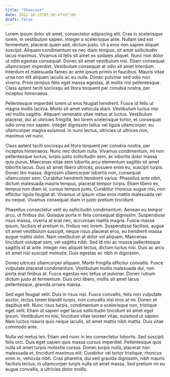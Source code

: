 ```yaml
---
title: "Showcase"
date: 2022-10-15T05:50:47+07:00
draft: false
---
```


Lorem ipsum dolor sit amet, consectetur adipiscing elit. Cras in scelerisque lorem, in vestibulum sapien. Integer a scelerisque ante. Nullam sed est fermentum, placerat quam sed, dictum justo. Ut a eros non sapien aliquet suscipit. Aliquam condimentum ex nec diam tempus, sit amet sollicitudin lacus maximus. Vivamus id felis sit amet ex sodales aliquet. Nunc non dolor ut nibh egestas consequat. Donec sit amet vestibulum nisi. Etiam consequat ullamcorper imperdiet. Vestibulum consequat at odio sit amet interdum. Interdum et malesuada fames ac ante ipsum primis in faucibus. Mauris vitae urna non elit aliquam iaculis ac eu nulla. Donec pulvinar sed odio non viverra. Proin tempus felis eget massa egestas, at mollis nisl pellentesque. Class aptent taciti sociosqu ad litora torquent per conubia nostra, per inceptos himenaeos.

Pellentesque imperdiet lorem ut eros feugiat hendrerit. Fusce id felis ut magna mollis lacinia. Morbi sit amet vehicula diam. Vestibulum luctus nisi vel mollis sagittis. Aliquam venenatis vitae metus at luctus. Vestibulum placerat, dui at ultricies fringilla, leo lorem scelerisque tortor, et consequat odio urna non sapien. Integer dignissim tellus vel ligula ullamcorper, eu ullamcorper magna euismod. In nunc lectus, ultricies ut ultrices non, maximus vel nunc.

Class aptent taciti sociosqu ad litora torquent per conubia nostra, per inceptos himenaeos. Nunc nec dictum nulla. Vivamus condimentum, mi non pellentesque luctus, turpis justo sollicitudin sem, ac lobortis dolor massa quis purus. Maecenas vitae sem lobortis arcu elementum sagittis sit amet lobortis lacus. Duis sit amet libero ultrices, posuere enim eu, suscipit turpis. Donec leo massa, dignissim ullamcorper lobortis non, consequat ullamcorper sem. Curabitur hendrerit hendrerit varius. Phasellus ante nibh, dictum malesuada mauris tempus, placerat tempor turpis. Etiam libero ex, tempus non diam id, cursus tempus justo. Curabitur rhoncus augue nisi, non efficitur ligula feugiat at. Vivamus ut ipsum vitae eros mattis malesuada vel eu neque. Vivamus consequat diam in justo pretium tincidunt.

Phasellus consectetur velit eu sollicitudin condimentum. Aenean eu tempor arcu, ut finibus dui. Quisque porta in felis consequat dignissim. Suspendisse risus massa, viverra at erat nec, accumsan mattis magna. Fusce massa ipsum, facilisis et pretium in, finibus nec lorem. Suspendisse facilisis, augue sit amet vestibulum suscipit, neque risus placerat eros, eu hendrerit massa augue mattis dolor. Nam vestibulum at dolor vel aliquam. Maecenas tincidunt volutpat sem, vel sagittis nibh. Sed id nisi ac massa pellentesque sagittis id at ante. Integer nec aliquet lectus, dictum luctus nisi. Duis ac arcu sit amet nisl suscipit molestie. Duis egestas ac nibh in dignissim.

Donec ultrices ullamcorper aliquam. Morbi fringilla efficitur convallis. Fusce vulputate placerat condimentum. Vestibulum mollis malesuada dui, non porta erat finibus at. Fusce egestas nec tellus ut pulvinar. Donec rutrum dictum justo at fermentum. Duis orci libero, mollis sit amet lacus pellentesque, gravida ornare massa.

Sed eget feugiat velit. Duis in risus nisl. Fusce convallis, felis non vulputate auctor, lectus lorem blandit turpis, non convallis nisl eros at mi. Donec et dapibus elit. Nunc risus turpis, condimentum a scelerisque non, tristique eget velit. Etiam ut sapien eget lacus sollicitudin tincidunt sit amet eget ipsum. Vestibulum mi nisi, tincidunt vitae laoreet vitae, euismod ut sapien. Nam luctus mauris quis neque iaculis, sit amet mattis nibh mattis. Duis vitae commodo ante.

Nulla vel metus leo. Etiam sed nunc in leo consectetur lobortis. Sed suscipit felis orci. Duis eget sapien quis massa cursus imperdiet. Pellentesque quis nulla sit amet turpis molestie cursus. Donec turpis nulla, placerat non malesuada et, tincidunt maximus elit. Curabitur vel tortor tristique, rhoncus enim in, vehicula nibh. Cras pharetra, dui sed gravida dignissim, nibh mauris facilisis lectus, in ullamcorper turpis nulla sit amet massa. Sed pretium mi eu augue convallis, a ultricies dolor mollis.
